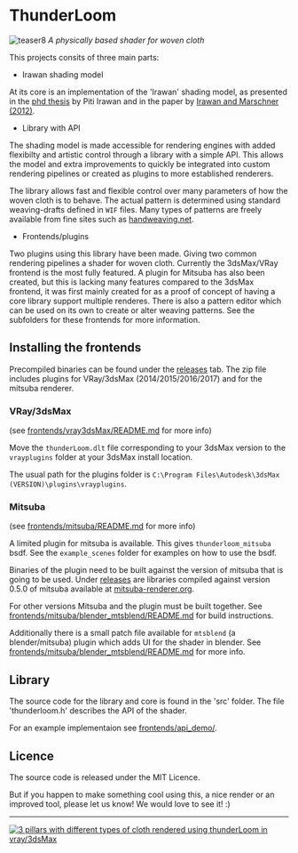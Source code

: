 ThunderLoom
===
![teaser8](https://cloud.githubusercontent.com/assets/116268/18617674/92d092c4-7dd5-11e6-9e2d-04d64c712c40.png)
*A physically based shader for woven cloth*

This projects consits of three main parts:

* Irawan shading model

At its core is an implementation of the 'Irawan' shading model, as presented in
the [phd thesis](http://www.cs.cornell.edu/~srm/publications/IrawanThesis.pdf)
by Piti Irawan and in the paper by 
[Irawan and Marschner (2012)](http://www.cs.cornell.edu/~srm/publications/TOG12-cloth.html).

* Library with API

The shading model is made accessible for rendering engines with added
flexibilty and artistic control through a library with a simple API. This 
allows the model and extra improvements to quickly be integrated into custom
rendering pipelines or created as plugins to more established renderers.

The library allows fast and flexible control over many parameters of how the
woven cloth is to behave. The actual pattern is determined using standard 
weaving-drafts defined in `WIF` files.
Many types of patterns are freely available from fine sites
such as [handweaving.net](http://handweaving.net).

* Frontends/plugins

Two plugins using this library have been made. Giving two common rendering
pipelines a shader for woven cloth. Currently the 3dsMax/VRay frontend is the
most fully featured. A plugin for Mitsuba has also been created, but this
is lacking many features compared to the 3dsMax frontend, it was first mainly 
created for as a proof of concept of having a core library support multiple renderes. 
There is also a pattern editor which can be used on its own to create or alter 
weaving patterns.
See the subfolders for these frontends for
more information. 

## Installing the frontends
Precompiled binaries can be found under the [releases](https://github.com/vidarn/ThunderLoom/releases) tab. The zip file
includes plugins for VRay/3dsMax (2014/2015/2016/2017) and for the mitsuba renderer.

### VRay/3dsMax 
(see [frontends/vray3dsMax/README.md](https://github.com/vidarn/ThunderLoom/tree/master/frontends/vray3dsMax) for more info)

Move the `thunderLoom.dlt` file corresponding to your 3dsMax version to the
`vrayplugins` folder at your 3dsMax install location. 

The usual path for the plugins folder is
`C:\Program Files\Autodesk\3dsMax (VERSION)\plugins\vrayplugins`.

### Mitsuba
(see [frontends/mitsuba/README.md](https://github.com/vidarn/ThunderLoom/tree/master/frontends/mitsuba) for more info)

A limited plugin for mitsuba is available.
This gives `thunderloom_mitsuba` bsdf.  See the `example_scenes` folder for examples on
how to use the bsdf.

Binaries of the plugin need to be built against the version of mitsuba that is going to be used.
Under [releases](https://github.com/vidarn/ThunderLoom/releases) are libraries 
compiled against version 0.5.0 of mitsuba available at [mitsuba-renderer.org](mitsuba-renderer.org).

For other versions Mitsuba and the plugin must be built together.
See [frontends/mitsuba/blender_mtsblend/README.md](https://github.com/vidarn/ThunderLoom/tree/master/frontends/mitsuba/blender_mtsblend)
for build instructions.

Additionally there is a small patch file available for `mtsblend`
(a blender/mitsuba) plugin which adds UI for the shader in blender. 
See [frontends/mitsuba/blender_mtsblend/README.md](https://github.com/vidarn/ThunderLoom/tree/master/frontends/mitsuba/blender_mtsblend) for more info.

## Library
The source code for the library and core is found in the 'src' folder. 
The file 'thunderloom.h' describes the API of the shader.

For an example implementaion see [frontends/api_demo/](https://github.com/vidarn/ThunderLoom/tree/master/frontends/api_demo).

## Licence
The source code is released under the MIT Licence.

But if you happen to make something cool using this, a nice render or an 
improved tool, please let us know! We would love to see it! :)

---
[![3 pillars with different types of cloth rendered using thunderLoom in vray/3dsMax](https://cloud.githubusercontent.com/assets/116268/22116260/3cb6fe54-de70-11e6-9d68-91ce3ddc4cb8.png)](https://cloud.githubusercontent.com/assets/116268/22116160/eef3283c-de6f-11e6-9c51-76b47e08fd79.png)
